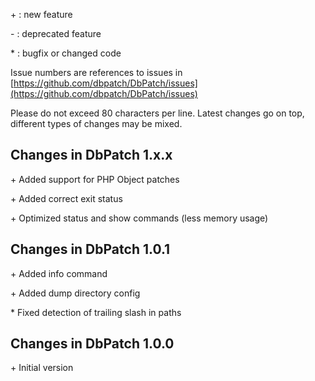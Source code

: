 \+ : new feature

\- : deprecated feature

\* : bugfix or changed code

Issue numbers are references to issues in [https://github.com/dbpatch/DbPatch/issues](https://github.com/dbpatch/DbPatch/issues)

Please do not exceed 80 characters per line.
Latest changes go on top, different types of changes may be mixed.


Changes in DbPatch 1.x.x
------------------------
\+ Added support for PHP Object patches

\+ Added correct exit status

\+ Optimized status and show commands (less memory usage)

Changes in DbPatch 1.0.1
------------------------
\+ Added info command

\+ Added dump directory config

\* Fixed detection of trailing slash in paths

Changes in DbPatch 1.0.0
------------------------
\+  Initial version


